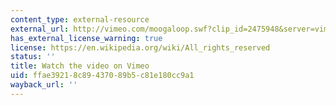 ```yaml
---
content_type: external-resource
external_url: http://vimeo.com/moogaloop.swf?clip_id=2475948&server=vimeo.com&show_title=0&show_byline=0&show_portrait=0&color=&fullscreen=0&group_id=
has_external_license_warning: true
license: https://en.wikipedia.org/wiki/All_rights_reserved
status: ''
title: Watch the video on Vimeo
uid: ffae3921-8c89-4370-89b5-c81e180cc9a1
wayback_url: ''
---
```

